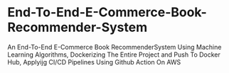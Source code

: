 # End-To-End-E-Commerce-Book-Recommender-System
An End-To-End E-Commerce Book RecommenderSystem Using Machine Learning Algorithms, Dockerizing The Entire Project and Push To Docker Hub, Applyijg CI/CD Pipelines Using Github Action On AWS
